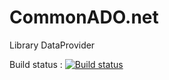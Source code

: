 # CommonADO.net
Library DataProvider 

Build status : [![Build status](https://ci.appveyor.com/api/projects/status/ti1s408g3ismhooh?svg=true)](https://ci.appveyor.com/project/trungngotdt/commonado-net)
